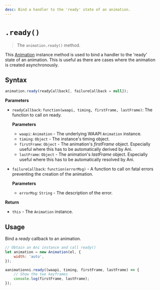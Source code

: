 ```yaml
---
desc: Bind a handler to the 'ready' state of an animation.
---
```

# `.ready()`

> The `animation.ready()` method.

This [Animation](..) instance method is used to bind a handler to the 'ready' state of an animation. This is useful as there are cases where the animation is created asynchronously.

## Syntax

```js
animation.ready(readyCallback[, failureCallback = null]);
```

**Parameters**

+ `readyCallback`: `function(waapi, timing, firstFrame, lastFrame)`: The function to call on ready.

    **Parameters**

    + `waapi`: `Animation` - The underlying WAAPI `Animation` instance.
    + `timing`: `Object` - The instance's timing object.
    + `firstFrame`: `Object` - The animation's *firstFrame* object. Especially useful where this has to be automatically derived by Ani.
    + `lastFrame`: `Object` - The animation's *lastFrame* object. Especially useful where this has to be automatically resolved by Ani.

+ `failureCallback`: `function(errorMsg)` - A function to call on fatal errors preventing the creation of the animation.

    **Parameters**

    + `errorMsg`: `String` - The description of the error.


**Return**

+ `this` - The `Animation` instance.

## Usage

Bind a *ready* callback to an animation.

```js
// Obtain an Ani instance and call ready()
let animation = new Animation(el, {
    width: 'auto',
});

aanimationni.ready((waapi, timing, firstFrame, lastFrame) => {
    // Show the two keyframes
    console.log(firstFrame, lastFrame);
});
```